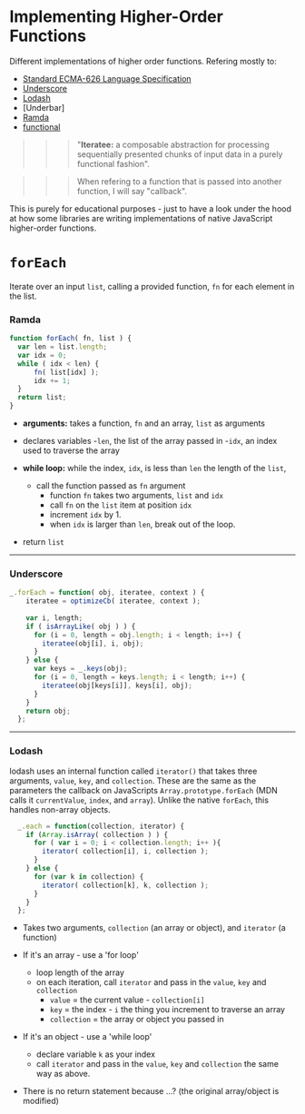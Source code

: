 # Implementing Higher-Order Functions
Different implementations of higher order functions. Refering mostly to:
* [Standard ECMA-626 Language Specification](http://www.ecma-international.org/publications/standards/Ecma-262.htm)
* [Underscore](http://underscorejs.org/)
* [Lodash](https://lodash.com/docs)
* [Underbar]
* [Ramda](http://ramdajs.com/0.18.0/docs/)
* [functional](http://functionaljs.com/)

>>> "**Iteratee:** a composable abstraction for processing sequentially presented chunks of input data in a purely functional fashion". 

>>> When refering to a function that is passed into another function, I will say "callback". 


This is purely for educational purposes - just to have a look under the hood at how some libraries are writing implementations of native JavaScript higher-order functions. 


# `forEach`
Iterate over an input `list`, calling a provided function, `fn` for each element in the list.

### Ramda

```js
function forEach( fn, list ) {
  var len = list.length;
  var idx = 0;
  while ( idx < len) {
      fn( list[idx] );
      idx += 1;
  }
  return list;
}
```

* **arguments:** takes a function, `fn` and an array, `list` as arguments
* declares variables 
  -`len`, the list of the array passed in
  -`idx`, an index used to traverse the array

* **while loop:** while the index, `idx`, is less than `len` the length of the `list`, 
  - call the function passed as `fn` argument
    + function `fn` takes two arguments, `list` and `idx`
    + call `fn` on the `list` item at position `idx`
    + increment `idx` by 1.
    + when `idx` is larger than `len`, break out of the loop.
* return `list`
___

### Underscore


```js
_.forEach = function( obj, iteratee, context ) {
    iteratee = optimizeCb( iteratee, context );
    
    var i, length;
    if ( isArrayLike( obj ) ) {
      for (i = 0, length = obj.length; i < length; i++) {
        iteratee(obj[i], i, obj);
      }
    } else {
      var keys = _.keys(obj);
      for (i = 0, length = keys.length; i < length; i++) {
        iteratee(obj[keys[i]], keys[i], obj);
      }
    }
    return obj;
  };
```
___

### Lodash
lodash uses an internal function called `iterator()` that takes three arguments, `value`, `key`, and `collection`. These are the same as the parameters the callback on JavaScripts `Array.prototype.forEach` (MDN calls it `currentValue`, `index`, and `array`). Unlike the native `forEach`, this handles non-array objects.

```js
  _.each = function(collection, iterator) {
    if (Array.isArray( collection ) ) {
      for ( var i = 0; i < collection.length; i++ ){
        iterator( collection[i], i, collection );
      }
    } else {
      for (var k in collection) {
        iterator( collection[k], k, collection );
      }  
    }
  };
```
* Takes two arguments, `collection` (an array or object), and `iterator` (a function)
* If it's an array - use a 'for loop'
  - loop length of the array
  - on each iteration, call `iterator` and pass in the `value`, `key` and `collection`
    + `value` = the current value - `collection[i]`
    + `key` = the index - `i` the thing you increment to traverse an array
    + `collection` = the array or object you passed in
    
* If it's an object - use a 'while loop'
  - declare variable `k` as your index
  - call `iterator` and pass in the `value`, `key` and `collection` the same way as above. 

* There is no return statement because ...? (the original array/object is modified)
